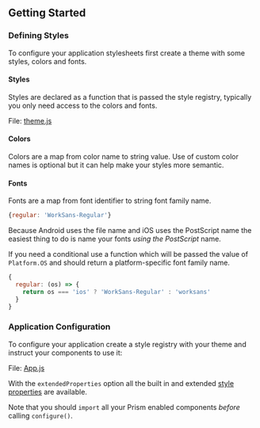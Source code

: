 ## Getting Started

### Defining Styles

To configure your application stylesheets first create a theme with some styles, colors and fonts.

#### Styles

Styles are declared as a function that is passed the style registry, typically you only need access to the colors and fonts.

File: [theme.js](/doc/examples/theme.js)

<? @source {javascript=s/\.\.\/\.\.\/src\/Prism/react-native-prism/} ./examples/theme.js ?>

#### Colors

Colors are a map from color name to string value. Use of custom color names is optional but it can help make your styles more semantic.

#### Fonts

Fonts are a map from font identifier to string font family name.

```javascript
{regular: 'WorkSans-Regular'}
```

Because Android uses the file name and iOS uses the PostScript name the easiest thing to do is name your fonts *using the PostScript* name.

If you need a conditional use a function which will be passed the value of `Platform.OS` and should return a platform-specific font family name.

```javascript
{
  regular: (os) => {
    return os === 'ios' ? 'WorkSans-Regular' : 'worksans'
  }
}
```

### Application Configuration

To configure your application create a style registry with your theme and instruct your components to use it:

File: [App.js](/doc/examples/App.js)

<? @source {javascript=s/\.\.\/\.\.\/src\/Prism/react-native-prism/} ./examples/App.js ?>

With the `extendedProperties` option all the built in and extended [style properties](#style-properties) are available.

Note that you should `import` all your Prism enabled components *before* calling `configure()`.

